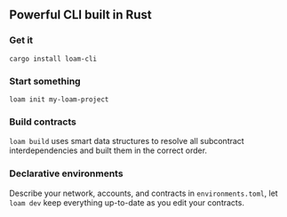&nbsp;

## Powerful CLI built in Rust

### Get it

`cargo install loam-cli`

### Start something

`loam init my-loam-project`

### Build contracts

`loam build` uses smart data structures to resolve all subcontract interdependencies and built them in the correct order.

### Declarative environments

Describe your network, accounts, and contracts in `environments.toml`, let `loam dev` keep everything up-to-date as you edit your contracts.
